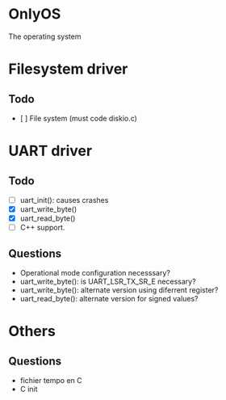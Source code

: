 # OnlyOS
The operating system

# Filesystem driver
Todo
-----
- [ ] File system (must code diskio.c)

# UART driver
Todo
-----
- [ ] uart_init(): causes crashes
- [x] uart_write_byte()
- [x] uart_read_byte()
- [ ] C++ support.

Questions
---------
- Operational mode configuration necesssary?
- uart_write_byte(): is UART_LSR_TX_SR_E necessary?
- uart_write_byte(): alternate version using diferrent register?
- uart_read_byte(): alternate version for signed values?


# Others
Questions
---------
- fichier tempo en C
- C init
